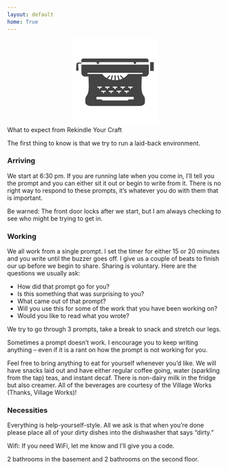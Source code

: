 ```yaml
---
layout: default
home: True
---
```

<center><div class="mb-5"><a href="/">
      <img class="big-typewriter" src="pix/typewriter.svg"/></a>
</div></center>

<div class="expect-head">What to expect from Rekindle Your Craft</div>

The first thing to know is that we try to run a laid-back environment.

### Arriving

We start at 6:30 pm. 
If you are running late when you come in, I’ll tell you the prompt and you can either sit it out or begin to write from it. There is no right way to respond to these prompts, it’s whatever you do with them that is important. 

Be warned: The front door locks after we start, but I am always checking to see who might be trying to get in. 

### Working

We all work from a single prompt. I set the timer for either 15 or 20 minutes and you write until the buzzer goes off. I give us a couple of beats to finish our up before we begin to share. Sharing is voluntary. Here are the questions we usually ask:

* How did that prompt go for you?
* Is this something that was surprising to you?
* What came out of that prompt?
* Will you use this for some of the work that you have been working on?
* Would you like to read what you wrote?

We try to go through 3 prompts, take a break to snack and stretch our legs. 

Sometimes a prompt doesn’t work. I encourage you to keep writing anything – even if it is a rant on how the prompt is not working for you.

Feel free to bring anything to eat for yourself whenever you’d like. We will have snacks laid out and have either regular coffee going, water (sparkling from the tap) teas, and instant decaf. There is non-dairy milk in the fridge but also creamer. All of the beverages are courtesy of the Village Works (Thanks, Village Works)!

### Necessities
Everything is help-yourself-style. All we ask is that when you’re done please place all of your dirty dishes into the dishwasher that says “dirty.” 

Wifi: If you need WiFi, let me know and I’ll give you a code.

2 bathrooms in the basement and 2 bathrooms on the second floor.
